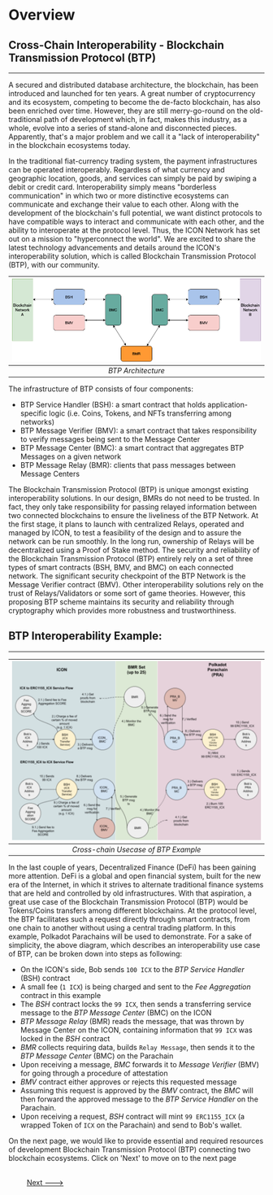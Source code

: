 # Overview

## Cross-Chain Interoperability - Blockchain Transmission Protocol (BTP)

_____

A secured and distributed database architecture, the blockchain, has been introduced and launched for ten years. A great number of cryptocurrency and its ecosystem, competing to become the de-facto blockchain, has also been enriched over time. However, they are still merry-go-round on the old-traditional path of development which, in fact, makes this industry, as a whole, evolve into a series of stand-alone and disconnected pieces. Apparently, that's a major problem and we call it a "lack of interoperability" in the blockchain ecosystems today.

In the traditional fiat-currency trading system, the payment infrastructures can be operated interoperably. Regardless of what currency and geographic location, goods, and services can simply be paid by swiping a debit or credit card. Interoperability simply means "borderless communication" in which two or more distinctive ecosystems can communicate and exchange their value to each other. Along with the development of the blockchain's full potential, we want distinct protocols to have compatible ways to interact and communicate with each other, and the ability to interoperate at the protocol level. Thus, the ICON Network has set out on a mission to "hyperconnect the world". We are excited to share the latest technology advancements and details around the ICON's interoperability solution, which is called Blockchain Transmission Protocol (BTP), with our community.

| ![BTP Architecture](./images/BTPArchitecture.png) |
|:--:|
| *BTP Architecture* |

The infrastructure of BTP consists of four components:

- BTP Service Handler (BSH): a smart contract that holds application-specific logic (i.e. Coins, Tokens, and NFTs transferring among networks)
- BTP Message Verifier (BMV): a smart contract that takes responsibility to verify messages being sent to the Message Center
- BTP Message Center (BMC): a smart contract that aggregates BTP Messages on a given network
- BTP Message Relay (BMR): clients that pass messages between Message Centers

The Blockchain Transmission Protocol (BTP) is unique amongst existing interoperability solutions. In our design, BMRs do not need to be trusted. In fact, they only take responsibility for passing relayed information between two connected blockchains to ensure the liveliness of the BTP Network. At the first stage, it plans to launch with centralized Relays, operated and managed by ICON, to test a feasibility of the design and to assure the network can be run smoothly. In the long run, ownership of Relays will be decentralized using a Proof of Stake method. The security and reliability of the Blockchain Transmission Protocol (BTP) entirely rely on a set of three types of smart contracts (BSH, BMV, and BMC) on each connected network. The significant security checkpoint of the BTP Network is the Message Verifier contract (BMV). Other interoperability solutions rely on the trust of Relays/Validators or some sort of game theories. However, this proposing BTP scheme maintains its security and reliability through cryptography which provides more robustness and trustworthiness.

## BTP Interoperability Example:
______
| ![Cross-chain Usecase of BTP Example](./images/ExampleUsecase.png) |
|:--:|
| *Cross-chain Usecase of BTP Example* |

In the last couple of years, Decentralized Finance (DeFi) has been gaining more attention. DeFi is a global and open financial system, built for the new era of the Internet, in which it strives to alternate traditional finance systems that are held and controlled by old infrastructures. With that aspiration, a great use case of the Blockchain Transmission Protocol (BTP) would be Tokens/Coins transfers among different blockchains. At the protocol level, the BTP facilitates such a request directly through smart contracts, from one chain to another without using a central trading platform. In this example, Polkadot Parachains will be used to demonstrate. For a sake of simplicity, the above diagram, which describes an interoperability use case of BTP, can be broken down into steps as following:

- On the ICON's side, Bob sends `100 ICX` to the *BTP Service Handler* (BSH) contract
- A small fee (`1 ICX`) is being charged and sent to the *Fee Aggregation* contract in this example
- The *BSH* contract locks the `99 ICX`, then sends a transferring service message to the *BTP Message Center* (BMC) on the ICON
- *BTP Message Relay* (BMR) reads the message, that was thrown by Message Center on the ICON, containing information that `99 ICX` was locked in the *BSH* contract
- *BMR* collects requiring data, builds `Relay Message`, then sends it to the *BTP Message Center* (BMC) on the Parachain
- Upon receiving a message, *BMC* forwards it to *Message Verifier* (BMV) for going through a procedure of attestation
- *BMV* contract either approves or rejects this requested message
- Assuming this request is approved by the *BMV* contract, the *BMC* will then forward the approved message to the *BTP Service Handler* on the Parachain.
- Upon receiving a request, *BSH* contract will mint `99 ERC1155_ICX` (a wrapped Token of `ICX` on the Parachain) and send to Bob's wallet.

On the next page, we would like to provide essential and required resources of development Blockchain Transmission Protocol (BTP) connecting two blockchain ecosystems. Click on 'Next' to move on to the next page

&emsp; &emsp; &emsp; &emsp; &emsp; &emsp; &emsp; &emsp; &emsp; &emsp; &emsp; &emsp; &emsp; &emsp; &emsp; &emsp; &emsp; &emsp; &emsp; &emsp; &emsp; &emsp; &emsp; &emsp; &emsp; &emsp; &emsp; &emsp; &emsp; &emsp;
[Next --->](BTP-Development-Resources.md)

<!--<p align="center">-->
<!--  <a href="https://git.baikal.io/icon/btp/-/blob/BTPDocument/BTP-Development-Resources.md">Next </a>-->
<!--</p> -->
